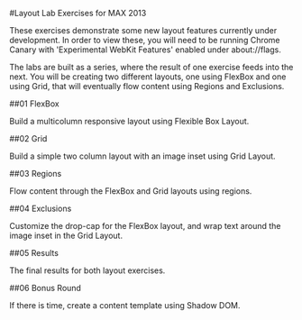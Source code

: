 #Layout Lab Exercises for MAX 2013

These exercises demonstrate some new layout features currently under development. In order to view these, you will need to be running Chrome Canary with 'Experimental WebKit Features' enabled under about://flags.

The labs are built as a series, where the result of one exercise feeds into the next. You will be creating two different layouts, one using FlexBox and one using Grid, that will eventually flow content using Regions and Exclusions.

##01 FlexBox

Build a multicolumn responsive layout using Flexible Box Layout.

##02 Grid

Build a simple two column layout with an image inset using Grid Layout.

##03 Regions

Flow content through the FlexBox and Grid layouts using regions.

##04 Exclusions

Customize the drop-cap for the FlexBox layout, and wrap text around the image inset in the Grid Layout.

##05 Results

The final results for both layout exercises.

##06 Bonus Round

If there is time, create a content template using Shadow DOM.
